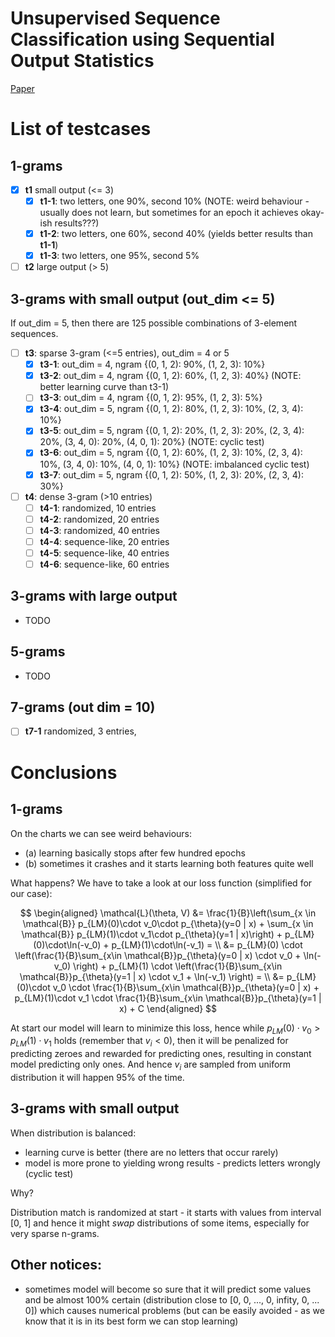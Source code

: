 # Unsupervised Sequence Classification using Sequential Output Statistics

[Paper](https://arxiv.org/pdf/1702.07817.pdf)

# List of testcases

## 1-grams

- [x] **t1** small output (<= 3)
    - [x] **t1-1**: two letters, one 90%, second 10% (NOTE: weird behaviour - usually does not learn, but sometimes for an epoch it achieves okay-ish results???)
    - [x] **t1-2**: two letters, one 60%, second 40% (yields better results than **t1-1**)
    - [x] **t1-3**: two letters, one 95%, second 5%
- [ ] **t2** large output (> 5)

## 3-grams with small output (out_dim <= 5)

If out_dim = 5, then there are 125 possible combinations of 3-element sequences.

- [ ] **t3**: sparse 3-gram (<=5 entries), out_dim = 4 or 5
    - [x] **t3-1**: out_dim = 4, ngram {(0, 1, 2): 90%, (1, 2, 3): 10%}
    - [x] **t3-2**: out_dim = 4, ngram {(0, 1, 2): 60%, (1, 2, 3): 40%} (NOTE: better learning curve than t3-1)
    - [ ] **t3-3**: out_dim = 4, ngram {(0, 1, 2): 95%, (1, 2, 3): 5%}
    - [x] **t3-4**: out_dim = 5, ngram {(0, 1, 2): 80%, (1, 2, 3): 10%, (2, 3, 4): 10%}
    - [x] **t3-5**: out_dim = 5, ngram {(0, 1, 2): 20%, (1, 2, 3): 20%, (2, 3, 4): 20%, (3, 4, 0): 20%, (4, 0, 1): 20%} (NOTE: cyclic test)
    - [x] **t3-6**: out_dim = 5, ngram {(0, 1, 2): 60%, (1, 2, 3): 10%, (2, 3, 4): 10%, (3, 4, 0): 10%, (4, 0, 1): 10%} (NOTE: imbalanced cyclic test)
    - [x] **t3-7**: out_dim = 5, ngram {(0, 1, 2): 50%, (1, 2, 3): 20%, (2, 3, 4): 30%}
- [ ] **t4**: dense 3-gram (>10 entries)
    - [ ] **t4-1**: randomized, 10 entries
    - [ ] **t4-2**: randomized, 20 entries
    - [ ] **t4-3**: randomized, 40 entries
    - [ ] **t4-4**: sequence-like, 20 entries
    - [ ] **t4-5**: sequence-like, 40 entries
    - [ ] **t4-6**: sequence-like, 60 entries

## 3-grams with large output

- TODO

## 5-grams

- TODO

## 7-grams (out dim = 10)

- [ ] **t7-1** randomized, 3 entries, 

# Conclusions

## 1-grams

On the charts we can see weird behaviours:
- (a) learning basically stops after few hundred epochs
- (b) sometimes it crashes and it starts learning both features quite well

What happens? We have to take a look at our loss function (simplified for our case):

$$ \begin{aligned} 
\mathcal{L}(\theta, V) &= \frac{1}{B}\left(\sum_{x \in \mathcal{B}} p_{LM}(0)\cdot v_0\cdot p_{\theta}(y=0 | x) + \sum_{x \in \mathcal{B}} p_{LM}(1)\cdot v_1\cdot p_{\theta}(y=1 | x)\right) + p_{LM}(0)\cdot\ln(-v_0) + p_{LM}(1)\cdot\ln(-v_1) = \\
&= p_{LM}(0) \cdot \left(\frac{1}{B}\sum_{x\in \mathcal{B}}p_{\theta}(y=0 | x) \cdot v_0 + \ln(-v_0) \right) + p_{LM}(1) \cdot \left(\frac{1}{B}\sum_{x\in \mathcal{B}}p_{\theta}(y=1 | x) \cdot v_1 + \ln(-v_1) \right) = \\
&= p_{LM}(0)\cdot v_0 \cdot \frac{1}{B}\sum_{x\in \mathcal{B}}p_{\theta}(y=0 | x) + p_{LM}(1)\cdot v_1 \cdot \frac{1}{B}\sum_{x\in \mathcal{B}}p_{\theta}(y=1 | x) + C
\end{aligned} $$

At start our model will learn to minimize this loss, hence while $p_{LM}(0)\cdot v_0 > p_{LM}(1)\cdot v_1$ holds (remember that $v_i < 0$), then it will be penalized for predicting zeroes and rewarded for predicting ones, resulting in constant model predicting only ones. And hence $v_i$ are sampled from uniform distribution it will happen $95\%$ of the time.


## 3-grams with small output

When distribution is balanced:
- learning curve is better (there are no letters that occur rarely)
- model is more prone to yielding wrong results - predicts letters wrongly (cyclic test)

Why?

Distribution match is randomized at start - it starts with values from interval [0, 1] and hence it might *swap* distributions of some items, especially for very sparse n-grams.


## Other notices:
- sometimes model will become so sure that it will predict some values and be almost 100% certain (distribution close to [0, 0, ..., 0, infity, 0, ... 0]) which causes numerical problems (but can be easily avoided - as we know that it is in its best form we can stop learning)
